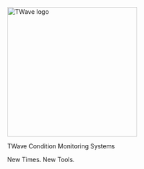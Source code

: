 
<img src="https://twave.io/img/twave-logo.svg" alt="TWave logo" width="300"/>

TWave Condition Monitoring Systems

New Times. New Tools.
